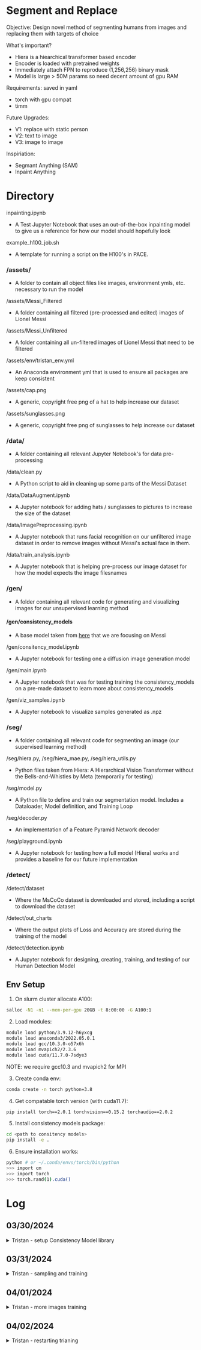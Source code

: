 # Segment and Replace

Objective: Design novel method of segmenting humans from images and replacing them with targets of choice

What's important?
- Hiera is a hiearchical transformer based encoder
- Encoder is loaded with pretrained weights
- Immediately attach FPN to reproduce (1,256,256) binary mask
- Model is large > 50M params so need decent amount of gpu RAM

Requirements: saved in yaml
* torch with gpu compat
* timm

Future Upgrades:
* V1: replace with static person
* V2: text to image
* V3: image to image

Inspiriation:
- Segmant Anything (SAM)
- Inpaint Anything

# Directory

inpainting.ipynb 
 - A Test Jupyter Notebook that uses an out-of-the-box inpainting model to give us a reference for how our model should hopefully look

example_h100_job.sh
 - A template for running a script on the H100's in PACE.

### /assets/
 - A folder to contain all object files like images, environment ymls, etc. necessary to run the model

/assets/Messi_Filtered
 - A folder containing all filtered (pre-processed and edited) images of Lionel Messi

/assets/Messi_Unfiltered
 - A folder containing all un-filtered images of Lionel Messi that need to be filtered

/assets/env/tristan_env.yml 
 - An Anaconda environment yml that is used to ensure all packages are keep consistent

/assets/cap.png
 - A generic, copyright free png of a hat to help increase our dataset 

/assets/sunglasses.png
 - A generic, copyright free png of sunglasses to help increase our dataset

### /data/
 - A folder containing all relevant Jupyter Notebook's for data pre-processing

/data/clean.py
 - A Python script to aid in cleaning up some parts of the Messi Dataset

/data/DataAugment.ipynb
 - A Jupyter notebook for adding hats / sunglasses to pictures to increase the size of the dataset

/data/ImagePreprocessing.ipynb
 - A Jupyter notebook that runs facial recognition on our unfiltered image dataset in order to remove images without Messi's actual face in them.

/data/train_analysis.ipynb
 - A Jupyter notebook that is helping pre-process our image dataset for how the model expects the image filesnames

### /gen/
 - A folder containing all relevant code for generating and visualizing images for our unsupervised learning method

#### /gen/consistency_models
 - A base model taken from [here](https://arxiv.org/abs/2303.01469) that we are focusing on Messi

/gen/consitency_model.ipynb 
 - A Jupyter notebook for testing one a diffusion image generation model

/gen/main.ipynb 
 - A Jupyter notebook that was for testing training the consistency_models on a pre-made dataset to learn more about consistency_models

/gen/viz_samples.ipynb
 - A Jupyter notebook to visualize samples generated as .npz

### /seg/
 - A folder containing all relevant code for segmenting an image (our supervised learning method)

/seg/hiera.py, /seg/hiera_mae.py, /seg/hiera_utils.py
 - Python files taken from Hiera: A Hierarchical Vision Transformer without the Bells-and-Whistles by Meta (temporarily for testing)

/seg/model.py
 - A Python file to define and train our segmentation model. Includes a Dataloader, Model definition, and Training Loop

/seg/decoder.py
 - An implementation of a Feature Pyramid Network decoder

/seg/playground.ipynb
 - A Jupyter notebook for testing how a full model (Hiera) works and provides a baseline for our future implementation

### /detect/

/detect/dataset
 - Where the MsCoCo dataset is downloaded and stored, including a script to download the dataset

/detect/out_charts
 - Where the output plots of Loss and Accuracy are stored during the training of the model

/detect/detection.ipynb
 - A Jupyter notebook for designing, creating, training, and testing of our Human Detection Model


## Env Setup

1. On slurm cluster allocate A100:
```sh
salloc -N1 -n1 --mem-per-gpu 20GB -t 8:00:00 -G A100:1
```

2. Load modules:
```sh
module load python/3.9.12-h6yxcg
module load anaconda3/2022.05.0.1
module load gcc/10.3.0-o57x6h
module load mvapich2/2.3.6
module load cuda/11.7.0-7sdye3
```
NOTE: we require gcc10.3 and mvapich2 for MPI

3. Create conda env:
```sh
conda create -n torch python=3.8
```

4. Get compatable torch version (with cuda11.7):
```sh
pip install torch==2.0.1 torchvision==0.15.2 torchaudio==2.0.2
```

5. Install consistency models package:
```sh
cd <path to consitency models>
pip install -e .
```

6. Ensure installation works:
```sh
python # or ~/.conda/envs/torch/bin/python
>>> import cm
>>> import torch
>>> torch.rand(1).cuda()
```

# Log

## 03/30/2024

<details><summary>Tristan - setup Consistency Model library</summary>


Using openais consitency model library

Why? Don't want to worry about removing latent text vector entanglement from stable diffusion models. 

Having text embedding is a crutial component of latent diffuion models, so even if I implemented the Unet structure and pretrained-weights, I'm not confident the model would generate what we want.

Need mpi4py arch to make library work because the training is designed to be distributed. mpi4py requires mpi compiler which isn't compat with gcc12, so I had to revert to 10.3 if I want it to work which renders all previously installed packages useless.

Then lots of pace-quota exceeded issues when holding two envs at once.

</details>

## 03/31/2024

<details><summary>Tristan - sampling and training</summary>


Training Details:
- Only 162 images of Messi so far
- 2 nodes, four threads, 4 A100's
- Documentation on using MPI jobs on pace-ice found [here](https://gatech.service-now.com/technology?id=kb_article_view&sysparm_article=KB0042096#mpi-jobs)
- 100k steps, saved every 5k
- bs = 64, lr = 0.001

</details>

## 04/01/2024

<details><summary>Tristan - more images training</summary>


Training Details:
- Adarsh and Bijan got an additional 1k images from internet
- data naming scheme is: 0_<data_creator><sample_number>.jpg
- 1 nodes, 1 threads, 1 A100's
- changed save step to 500 and resumed from checkpoint 5k
- decreased learning rate to 0.0001
- still only ran for 500 iteraitons before nan losses found

Many many out of memory issues:
- increased GPU mem allocation to 80gb
- torch.cuda.empty_cache() after every checkpoint loaded
- max_split_size = 256 (not sure what this means)
- created a eddiscussion post for some aid on how to manage large models
- model takes like 40G

TODO:
- Going to relaunch training from scratch with lower learning rate to start
- Investigate how to normalize these images
    - find mean and std dev of dataset (going to be different from imagenet)
- Fix multiGPU issue

</details>

## 04/02/2024

<details><summary>Tristan - restarting trianing</summary>


Training Details:



</details>
